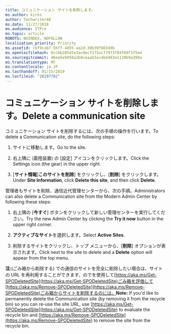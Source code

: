 ```yaml
---
title: コミュニケーション サイトを削除します。
ms.author: kirks
author: Techwriter40
ms.date: 11/27/2018
ms.audience: ITPro
ms.topic: article
ROBOTS: NOINDEX, NOFOLLOW
localization_priority: Priority
ms.assetid: cbf9ca67-56ff-4455-aa2d-30b39f883ddb
ms.openlocfilehash: 6ccbb205dfe3ac0ecf175ac77973f04f09f3f5e4
ms.sourcegitcommit: d6ea5e9458a2b8ceaab3ac4bd483e1130b9a398a
ms.translationtype: MT
ms.contentlocale: ja-JP
ms.lasthandoff: 01/15/2019
ms.locfileid: "28297782"
---
```

# <a name="delete-a-communication-site"></a><span data-ttu-id="36992-102">コミュニケーション サイトを削除します。</span><span class="sxs-lookup"><span data-stu-id="36992-102">Delete a communication site</span></span>

<span data-ttu-id="36992-103">コミュニケーション サイトを削除するには、次の手順の操作を行います。</span><span class="sxs-lookup"><span data-stu-id="36992-103">To delete a Communication site, do the following steps:</span></span> 
  
1. <span data-ttu-id="36992-104">サイトに移動します。</span><span class="sxs-lookup"><span data-stu-id="36992-104">Go to the site.</span></span> 
  
2. <span data-ttu-id="36992-105">右上隅に (着陸装置) の [設定] アイコンをクリックします。</span><span class="sxs-lookup"><span data-stu-id="36992-105">Click the Settings icon (the gear) in the upper right.</span></span> 
  
3. <span data-ttu-id="36992-106">[**サイト情報**]**このサイトを削除**] をクリックし、[**削除**] をクリックします。</span><span class="sxs-lookup"><span data-stu-id="36992-106">Under **Site Information**, click **Delete this site**, and then click **Delete**.</span></span> 
  
<span data-ttu-id="36992-107">管理者もサイトを削除、通信近代管理センターから、次の手順。</span><span class="sxs-lookup"><span data-stu-id="36992-107">Administrators can also delete a Communication site from the Modern Admin Center by following these steps:</span></span> 
  
1. <span data-ttu-id="36992-108">右上隅の [**今すぐ**] ボタンをクリックして新しい管理センターを実行してください。</span><span class="sxs-lookup"><span data-stu-id="36992-108">Try the new Admin Center by clicking the **Try it now** button in the upper right corner.</span></span> 
  
2. <span data-ttu-id="36992-109">**アクティブなサイト**を選択します。</span><span class="sxs-lookup"><span data-stu-id="36992-109">Select **Active Sites**.</span></span> 
  
3. <span data-ttu-id="36992-110">削除するサイトをクリックし、トップ メニューから、[**削除**] オプションが表示されます。</span><span class="sxs-lookup"><span data-stu-id="36992-110">Click next to the site to delete and a **Delete** option will appear from the top menu.</span></span> 
  
 <span data-ttu-id="36992-111">**注:**(ごみ箱から削除する) での通信のサイトを完全に削除したい場合は、サイトの URL を再利用することができます、のでを使用して[https://aka.ms/Get-SPODeletedSite](https://aka.ms/Get-SPODeletedSite)ごみ箱を評価して[https://aka.ms/Remove-SPODeletedSite](https://aka.ms/Remove-SPODeletedSite)ごみ箱からサイトを削除するのには。</span><span class="sxs-lookup"><span data-stu-id="36992-111">**Note:** If you'd like to permanently delete the Communication site (by removing it from the recycle bin) so you can re-use the site URL, use [https://aka.ms/Get-SPODeletedSite](https://aka.ms/Get-SPODeletedSite) to evaluate the recycle bin and [https://aka.ms/Remove-SPODeletedSite](https://aka.ms/Remove-SPODeletedSite) to remove the site from the recycle bin.</span></span> 
  

